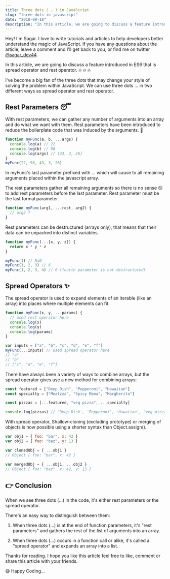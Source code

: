 ```yaml
---
title: Three dots ( … ) in JavaScript
slug: "three-dots-in-javascript"
date: "2018-09-18"
description: "In this article, we are going to discuss a feature introduced in ES6 that is spread operator and rest operator. 🔥 🔥 🔥 I've become a big fan of the three dots that may change your style of solving the problem within JavaScript. We can use three dots … in two different ways as spread operator and rest operator."
---
```


Hey! I'm Sagar. I love to write tutorials and articles to help developers better understand the magic of JavaScript. If you have any questions about the article, leave a comment and I'll get back to you, or find me on twitter [@sagar_dev44](https://twitter.com/sagar_dev44).

In this article, we are going to discuss a feature introduced in ES6 that is spread operator and rest operator. 🔥 🔥 🔥

I've become a big fan of the three dots that may change your style of solving the problem within JavaScript. We can use three dots … in two different ways as spread operator and rest operator.

## Rest Parameters 😴

With rest parameters, we can gather any number of arguments into an array and do what we want with them. Rest parameters have been introduced to reduce the boilerplate code that was induced by the arguments. 🙌

```javascript
function myFunc(a, b, ...args) {
  console.log(a) // 22
  console.log(b) // 98
  console.log(args) // [43, 3, 26]
}
myFunc(22, 98, 43, 3, 26)
```

In myFunc's last parameter prefixed with … which will cause to all remaining arguments placed within the javascript array.

The rest parameters gather all remaining arguments so there is no sense 😕 to add rest parameters before the last parameter. Rest parameter must be the last formal parameter.

```javascript
function myFunc(arg1, ...rest, arg2) {
  // arg2 ?
}
```

Rest parameters can be destructured (arrays only), that means that their data can be unpacked into distinct variables.

```javascript
function myFunc(...[x, y, z]) {
  return x * y * z
}

myFunc(1) // NaN
myFunc(1, 2, 3) // 6
myFunc(1, 2, 3, 4) // 6 (fourth parameter is not destructured)
```

## Spread Operators ✨

The spread operator is used to expand elements of an iterable (like an array) into places where multiple elements can fit.

```javascript
function myFunc(x, y, ...params) {
  // used rest operator here
  console.log(x)
  console.log(y)
  console.log(params)
}

var inputs = ["a", "b", "c", "d", "e", "f"]
myFunc(...inputs) // used spread operator here
// "a"
// "b"
// ["c", "d", "e", "f"]
```

There have always been a variety of ways to combine arrays, but the spread operator gives use a new method for combining arrays:

```javascript
const featured = ["Deep Dish", "Pepperoni", "Hawaiian"]
const specialty = ["Meatzza", "Spicy Mama", "Margherita"]

const pizzas = [...featured, "veg pizza", ...specialty]

console.log(pizzas) // 'Deep Dish', 'Pepperoni', 'Hawaiian', 'veg pizza', 'Meatzza', 'Spicy Mama', 'Margherita'
```

With spread operator, Shallow-cloning (excluding prototype) or merging of objects is now possible using a shorter syntax than Object.assign().

```javascript
var obj1 = { foo: "bar", x: 42 }
var obj2 = { foo: "baz", y: 13 }

var clonedObj = { ...obj1 }
// Object { foo: "bar", x: 42 }

var mergedObj = { ...obj1, ...obj2 }
// Object { foo: "baz", x: 42, y: 13 }
```

## 👉 Conclusion

When we see three dots (…) in the code, it's either rest parameters or the spread operator.

There's an easy way to distinguish between them:

1. When three dots (…) is at the end of function parameters, it's "rest parameters" and gathers the rest of the list of arguments into an array.

2. When three dots (…) occurs in a function call or alike, it's called a "spread operator" and expands an array into a list.

Thanks for reading. I hope you like this article feel free to like, comment or share this article with your friends.

😄 Happy Coding…

